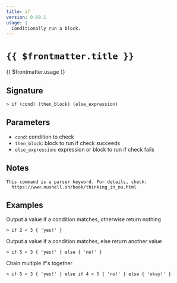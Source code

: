 ```yaml
---
title: if
version: 0.69.1
usage: |
  Conditionally run a block.
---
```


# <code>{{ $frontmatter.title }}</code>

<div style='white-space: pre-wrap;'>{{ $frontmatter.usage }}</div>

## Signature

```> if (cond) (then_block) (else_expression)```

## Parameters

 -  `cond`: condition to check
 -  `then_block`: block to run if check succeeds
 -  `else_expression`: expression or block to run if check fails

## Notes
```text
This command is a parser keyword. For details, check:
  https://www.nushell.sh/book/thinking_in_nu.html
```
## Examples

Output a value if a condition matches, otherwise return nothing
```shell
> if 2 < 3 { 'yes!' }
```

Output a value if a condition matches, else return another value
```shell
> if 5 < 3 { 'yes!' } else { 'no!' }
```

Chain multiple if's together
```shell
> if 5 < 3 { 'yes!' } else if 4 < 5 { 'no!' } else { 'okay!' }
```
